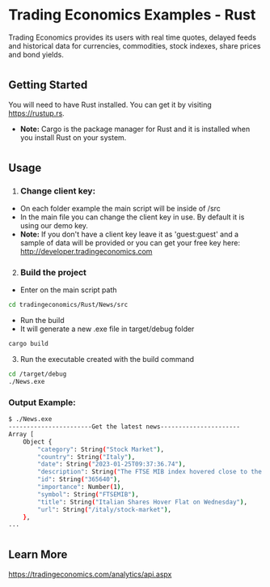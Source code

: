 # Trading Economics Examples - Rust

Trading Economics provides its users with real time quotes, delayed feeds and historical data for currencies, commodities, stock indexes, share prices and bond yields. 

#

## Getting Started

  You will need to have Rust installed. You can get it by visiting https://rustup.rs. 
   * **Note:** Cargo is the package manager for Rust and it is installed when you install Rust on your system.
#

## Usage

1. ### Change client key:

* On each folder example the main script will be inside of /src
* In the main file you can change the client key in use. By default it is using our demo key.  
* **Note:** If you don't have a client key leave it as 'guest:guest' and a sample of data will be provided or you can get your free key here: http://developer.tradingeconomics.com 

2. ### Build the project
*  Enter on the main script path

```bash
cd tradingeconomics/Rust/News/src
```

* Run the build
* It will generate a new .exe file in target/debug folder

```bash
cargo build
```

3. Run the executable created with the build command

```bash 
cd /target/debug
./News.exe
```

### Output Example:

```bash 
$ ./News.exe
-----------------------Get the latest news----------------------
Array [
    Object {
        "category": String("Stock Market"),
        "country": String("Italy"),
        "date": String("2023-01-25T09:37:36.74"),
        "description": String("The FTSE MIB index hovered close to the flatline at the 25,880 mark on Wednesday, holding gains from the three prior sessions and remaining close to the 11-month high touched last week as investors digested a batch of economic data for hints on the ECB’s guidance this year. German business climate and Swiss investors’ sentiment both improved during January, while British and Spanish producer inflation retreated to multi-month lows in December, further downplaying recession risks. Banks hovered slightly in the green and held yesterday’s rally, despite the decline in domestic bond prices. In the meantime, Iveco Group stocks jumped by more than 4% after the manufacturer announced it secured an agreement to supply Belgium with 500 electric buses by 2026. On the other hand, energy and telecom shares were sharply in the red."),
        "id": String("365640"),
        "importance": Number(1),
        "symbol": String("FTSEMIB"),
        "title": String("Italian Shares Hover Flat on Wednesday"),
        "url": String("/italy/stock-market"),
    },
...

```

#

## Learn More

https://tradingeconomics.com/analytics/api.aspx


